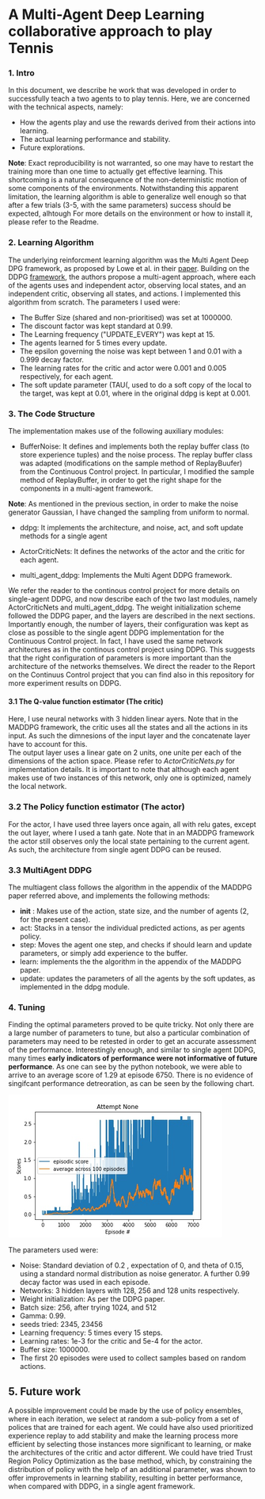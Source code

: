 [//]: # (Image References)

[image1]: Scores_attempt_at_7000.jpg  'Agent after 5500 episodes'


# A Multi-Agent Deep Learning collaborative approach to play Tennis

### 1. Intro

In this document, we describe he work that was developed in order to successfully teach a
two agents to to play tennis.  Here, we are concerned with the technical aspects, namely:
- How the agents play and use the rewards derived from their actions into learning.
- The actual learning performance and stability.
- Future explorations.

**Note**: Exact reproducibility is not warranted, so one may have to 
restart the training more than one time to actually get effective learning. This shortcoming is a natural consequence of 
the non-deterministic motion of some components of the environments.  Notwithstanding this apparent limitation, the
 learning algorithm is able to generalize well enough so that after a few trials (3-5, with the same parameters) success should
 be expected, alhtough
For more details on the environment or how to install it, please refer to the Readme.


### 2. Learning Algorithm
The underlying reinforcment learning algorithm was the Multi Agent Deep DPG framework, as proposed by Lowe et al. in their
[paper](https://arxiv.org/pdf/1706.02275.pdf). Building on the DDPG [framework](https://arxiv.org/abs/1509.02971), the authors propose a multi-agent approach, where each of the agents uses and independent actor, observing local states, and an independent critic, observing all states, and actions. I implemented this algorithm from scratch. The parameters I used were: 

- The Buffer Size (shared and non-prioritised) was set at 1000000.
- The discount factor was kept standard at 0.99.
- The Learning frequency ("UPDATE_EVERY") was kept at 15.
- The agents learned for 5 times every update.
- The epsilon governing the noise was kept between 1 and 0.01 with a 0.999 decay factor.
- The learning rates for the critic and actor were 0.001 and 0.005 respectively, for each agent.
- The soft update parameter (TAU(, used to do a soft copy of the local to the target, was kept at 0.01, where in the original ddpg is kept at 0.001.

### 3. The Code Structure
The implementation makes use of the following auxiliary modules:

- BufferNoise: It defines and implements both the replay buffer class (to store experience tuples) and the noise process.
The replay buffer class was adapted (modifications on the sample method of ReplayBuufer) from the Continuous Control project. In particular, I modified the sample method of ReplayBuffer, in order to get the right shape for the components in a multi-agent framework.

**Note**: As mentioned in the previous section, in order to make the noise generator Gaussian, I have changed the sampling from uniform to normal. 


- ddpg: It implements the architecture, and noise, act, and soft update methods for a single agent

- ActorCriticNets: It defines the networks of the actor and the critic for each agent.

- multi_agent_ddpg: Implements the Multi Agent DDPG framework.

We refer the reader to the continous control project for more details on single-agent DDPG, and now describe each of the two last modules, namely ActorCriticNets and multi_agent_ddpg. The weight initialization scheme
followed the DDPG paper, and the layers are described in the next sections. Importantly enough, the number of layers, their configuration was kept as close as possible to the single agent DDPG implementation for the Continuous Control project. In fact, I have used the same network architectures as in the continous control project using DDPG. This suggests that the right configuration of parameters is more important than the architecture of the networks themselves. We direct the reader to the Report on the Continuus Control project that you can find also in this repository for more experiment results on DDPG.

#### 3.1 The Q-value function estimator (The critic)

Here, I use neural networks with 3 hidden linear ayers. Note that in the MADDPG framework, the critic uses all the states and all the actions in its input. As such the dimnesions of the input layer and the concatenate layer have to account for this.  
The output layer uses a linear gate on 2 units, one unite per each of the dimensions of the action space.
Please refer to _ActorCriticNets.py_ for implementation details. 
It is important to note that although each agent makes use of two instances of this network, only one is optimized, 
namely the local network. 

### 3.2 The Policy function estimator (The actor)
For the actor, I have used three layers once again, all with relu gates, except the out layer, where I used a tanh gate. Note that in an MADDPG framework the actor still observes only the local state pertaining to the current agent. As such, the architecture from single agent DDPG can be reused.


### 3.3 MultiAgent DDPG 

The multiagent class follows the algorithm in the appendix of the MADDPG paper referred above, and implements the following methods:

- __init__ : Makes use of the action, state size, and the number of agents (2, for the present case).
- act: Stacks in a tensor the individual predicted actions, as per agents policy.
- step: Moves the agent one step, and checks if should learn and update parameters, or simply add experience to the buffer. 
- learn: implements the the algorithm in the appendix of the MADDPG paper.
- update: updates the parameters of all the agents by the soft updates, as implemented in the ddpg module.

### 4. Tuning
Finding the optimal parameters proved to be quite tricky. Not only there are a large number of parameters to tune, but
also a particular combination of parameters may need to be retested in order to get an accurate assessment of the
performance. Interestingly enough, and similar to single agent DDPG, many times **early indicators of performance were not informative of future performance**. As one can see by the python notebook, we were able to arrive to an average score of 1.29 at episode 6750. There is no evidence of singifcant performance detreoration, as can be seen by the following chart.

  
![Agent performance over 7000 episodes][image1]

The parameters used were:
- Noise: Standard deviation of 0.2 , expectation of 0, and theta of 0.15, using a standard normal distribution as noise generator. A further 0.99 decay factor was used in each episode.
- Networks: 3 hidden layers with 128, 256 and 128 units respectively.
- Weight initialization: As per the DDPG paper.
- Batch size: 256, after trying 1024, and 512
- Gamma: 0.99.
- seeds tried: 2345, 23456
- Learning frequency: 5 times every 15 steps.
- Learning rates: 1e-3 for the critic and 5e-4 for the actor.
- Buffer size: 1000000.
- The first 20 episodes were used to collect samples based on random actions.


## 5. Future work

A possible improvement could be made by the use of policy ensembles, where in each iteration, we select at random a sub-policy from a set of polices that are trained for each agent. We could have also used
prioritized experience replay to add stability and make the learning process more efficient by selecting those instances
 more significant to learning, or make the architectures of the critic and actor different. We could have tried
 Trust Region Policy Optimization as the base method, which, by constraining the 
 distribution of policy with the help of an additional parameter, was shown to offer improvements in learning stability,
 resulting in better performance, when compared with DDPG, in a single agent framework. 
